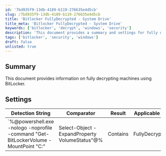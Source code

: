```yaml
---
id: '7bd935f9-13db-4189-b119-276635e4d5cb'
slug: /7bd935f9-13db-4189-b119-276635e4d5cb
title: 'Bitlocker FullyDecrypted - System Drive'
title_meta: 'Bitlocker FullyDecrypted - System Drive'
keywords: ['bitlocker', 'decrypt', 'windows', 'security']
description: 'This document provides a summary and settings for fully decrypting machines using BitLocker. It includes a detection string and applicable operating system information.'
tags: ['bitlocker', 'security', 'windows']
draft: false
unlisted: true
---
```


## Summary

This document provides information on fully decrypting machines using BitLocker.

## Settings

| Detection String                                                                                                                                       | Comparator | Result        | Applicable OS |
|-------------------------------------------------------------------------------------------------------------------------------------------------------|------------|---------------|----------------|
| `%@powershell.exe -nologo -noprofile -command "Get-BitLockerVolume -MountPoint "C:" | Select-Object -ExpandProperty VolumeStatus"@% | Contains    | FullyDecrypted | Windows        |